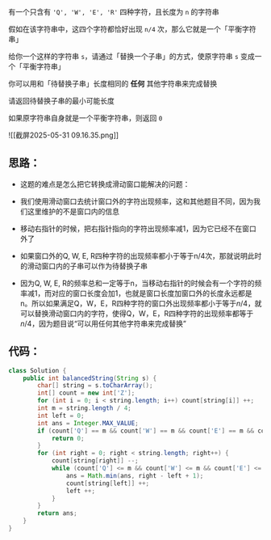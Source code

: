 
有一个只含有 `'Q', 'W', 'E', 'R'` 四种字符，且长度为 `n` 的字符串

假如在该字符串中，这四个字符都恰好出现 `n/4` 次，那么它就是一个「平衡字符串」

给你一个这样的字符串 `s`，请通过「替换一个子串」的方式，使原字符串 `s` 变成一个「平衡字符串」

你可以用和「待替换子串」长度相同的 **任何** 其他字符串来完成替换

请返回待替换子串的最小可能长度

如果原字符串自身就是一个平衡字符串，则返回 `0`

![[截屏2025-05-31 09.16.35.png]]

## 思路：

- 这题的难点是怎么把它转换成滑动窗口能解决的问题：

- 我们使用滑动窗口去统计窗口外的字符出现频率，这和其他题目不同，因为我们这里维护的不是窗口内的信息
- 移动右指针的时候，把右指针指向的字符出现频率减1，因为它已经不在窗口外了
- 如果窗口外的Q, W, E, R四种字符的出现频率都小于等于n/4次，那就说明此时的滑动窗口内的子串可以作为待替换子串
- 因为Q, W, E, R的频率总和一定等于n，当移动右指针的时候会有一个字符的频率减1，而对应的窗口长度会加1，也就是窗口长度加窗口外的长度永远都是n。所以如果满足Q，W，E，R四种字符的窗口外出现频率都小于等于$n/4$，就可以替换滑动窗口内的字符，使得Q，W，E，R四种字符的出现频率都等于$n/4$，因为题目说“可以用任何其他字符串来完成替换”

## 代码：

```java
class Solution {
    public int balancedString(String s) {
        char[] string = s.toCharArray();
        int[] count = new int['Z'];
        for (int i = 0; i < string.length; i++) count[string[i]] ++;
        int m = string.length / 4;
        int left = 0;
        int ans = Integer.MAX_VALUE;
        if (count['Q'] == m && count['W'] == m && count['E'] == m && count['R'] == m) {
            return 0;
        }
        for (int right = 0; right < string.length; right++) {
            count[string[right]] --;
            while (count['Q'] <= m && count['W'] <= m && count['E'] <= m && count['R'] <= m) {
                ans = Math.min(ans, right - left + 1);
                count[string[left]] ++;
                left ++;
            }
        }
        return ans;
    }
}
```



